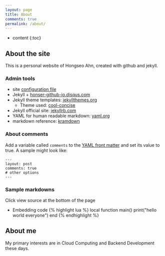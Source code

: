 ```yaml
---
layout: page
title: About
comments: true
permalink: /about/
---
```


* content
{:toc}

## About the site
This is a personal website of Hongseo Ahn, created with github and jekyll. 

### Admin tools
* site [configuration file](https://github.com/LiXizhi/lixizhi.github.io/blob/master/_config.yml)
* Jekyll + [honser-github-io.disqus.com](http://honser-github-io.disqus.com/admin/)
* Jekyll theme templates: [jekyllthemes.org](http://jekyllthemes.org)
   * Theme used: [cool-concise](http://jekyllthemes.org/themes/cool-concise-high-end/)
* Jekyll official site: [jekyllrb.com](http://jekyllrb.com)
* YAML for human readable markdown: [yaml.org](http://www.yaml.org/)
* markdown reference: [kramdown](http://kramdown.gettalong.org/quickref.html)

### About comments
Add a variable called `comments` to the [YAML front matter](http://jekyllrb.com/docs/frontmatter/) and set its value to true. A sample might look like:

    ---
    layout: post
    comments: true
    # other options
    ---

### Sample markdowns
Click view source at the bottom of the page

* Embedding code
{% highlight lua %}
local function main()
	print("hello world everyone")
end
{% endhighlight %}


## About me

My primary interests are in Cloud Computing and Backend Development these days.


